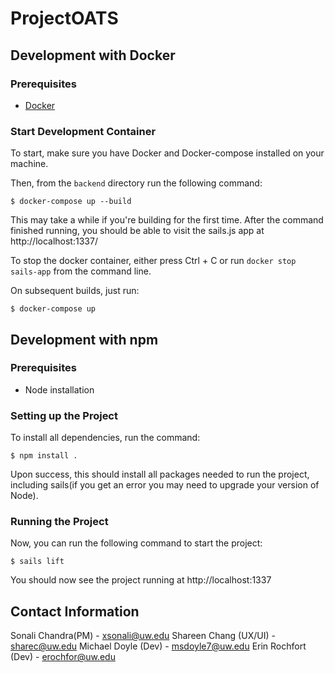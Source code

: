 # ProjectOATS


## Development with Docker

### Prerequisites

* [Docker](https://docs.docker.com/engine/install/)

### Start Development Container

To start, make sure you have Docker and Docker-compose installed on your machine.

Then, from the `backend` directory run the following command:

    $ docker-compose up --build

This may take a while if you're building for the first time. After the command finished running, you should be able to visit the sails.js app at http://localhost:1337/

To stop the docker container, either press Ctrl + C or run `docker stop sails-app` from the command line.

On subsequent builds, just run:

    $ docker-compose up


## Development with npm

### Prerequisites

* Node installation

### Setting up the Project

To install all dependencies, run the command:

    $ npm install .

Upon success, this should install all packages needed to run the project, including sails(if you get an error you may need to upgrade your version of Node).

### Running the Project

Now, you can run the following command to start the project:

    $ sails lift

You should now see the project running at http://localhost:1337

## Contact Information
Sonali Chandra(PM) - xsonali@uw.edu
Shareen Chang (UX/UI) - sharec@uw.edu
Michael Doyle (Dev) - msdoyle7@uw.edu
Erin Rochfort (Dev) - erochfor@uw.edu
